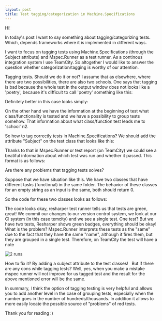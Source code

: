 ```yaml
---
layout: post
title: Test tagging/categorization in Machine.Specifications
---
```


Hi!


In today's post I want to say something about tagging/categorizing tests. Which, depends  frameworks where it is implemented in different ways.

I want to focus on tagging tests using Machine.Specifications (through the Subject attribute) and Mspec.Runner as a test runner. As a continous integration system I use TeamCity. So altogether I would like to answer the question whether categorization/tagging is worthy of our attention.


Tagging tests. Should we do it or not?
I assume that as elsewhere, where there are two possibilities, there are also two schools. One says that tagging is bad because the whole test in the output window does not looks like a 'poetry', because it's difficult to call 'poetry' something like this:

<script src="https://gist.github.com/MNie/889de9eb3edc041913cae4151880b847.js"></script>

Definitely better in this case looks simply:

<script src="https://gist.github.com/MNie/22a17d4092bced1601f114b8879a6902.js"></script>

On the other hand we have the information at the beginning of test what class/functionality is tested and we have a possibility to group tests somehow.
That information about what class/function test leads me to 'school' n2.

So how to tag correctly tests in Machine.Specifications?
We should add the attribute "Subject" on the test class that looks like this:

<script src="https://gist.github.com/MNie/5c399d0d81beb476c4b3d72d9ddfd77b.js"></script>

Thanks to that in Mspec.Runner or test report (on TeamCity) we could see a beatiful information about which test was run and whether it passed. This format is as follows:

<script src="https://gist.github.com/MNie/10a241615804f8365c2154972fc3ec80.js"></script>

Are there any problems that tagging tests solves?

Suppose that we have situation like this.
We have two classes that have different tasks (functional) in the same folder.
The behavior of these classes for an empty string as an input is the same, both should return 0.

So the code for these two classes looks as follows:

<script src="https://gist.github.com/MNie/6fd044628a03125d18106830b961615e.js"></script>

The code looks okay, resharper test runner tells us that tests are green, great! We commit our changes to our version control system, we look at our CI system (in this case temcity) and we see a single test.
One test? But we have two tests, Resharper shows green badges, everything should be okay!
What is the problem? Mspec.Runner interprets these tests as the "same" due to the fact that they have the same "name", although it fires them, but they are grouped in a single test. Therefore, on TeamCity the test will have a note

![2 runs](https://mnie.github.com/img/14-02-2017TestCategorization/2runs.png)

How to fix it? By adding a subject attribute to the test classes!
 
But if there are any cons while tagging tests? Well, yes, when you make a mistake mspec runner will not improve for us tagged test and the result for the above mentioned error will be the same.

In summary, I think the option of tagging testing is very helpful and allows you to add another level in the case of grouping tests, especially when the number goes in the number of hundreds/thousands. In addition it allows to more easily locate the possible source of "problems" of red tests.

Thank you for reading :)
